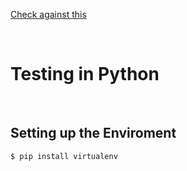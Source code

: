 [Check against this](https://github.com/schoolofcode-me/testing-python-apps/tree/master/section3/video_code)

<br>

# Testing in Python

<br>

## Setting up the Enviroment

```$ pip install virtualenv```

